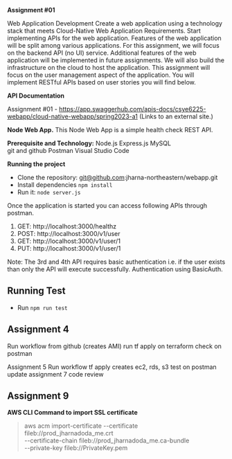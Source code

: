 **Assignment #01**

Web Application Development
Create a web application using a technology stack that meets Cloud-Native Web Application Requirements. Start implementing APIs for the web application. Features of the web application will be split among various applications. For this assignment, we will focus on the backend API (no UI) service. Additional features of the web application will be implemented in future assignments. We will also build the infrastructure on the cloud to host the application. This assignment will focus on the user management aspect of the application. You will implement RESTful APIs based on user stories you will find below.

**API Documentation**

Assignment #01 - https://app.swaggerhub.com/apis-docs/csye6225-webapp/cloud-native-webapp/spring2023-a1 (Links to an external site.) 



**Node Web App.**
This Node Web App is a simple health check REST API.


**Prerequisite and Technology:**
Node.js
Express.js
MySQL   
git and github
Postman
Visual Studio Code


**Running the project**
- Clone the repository: git@github.com:jharna-northeastern/webapp.git 
- Install dependencies `npm install`
- Run it: `node server.js`


Once the application is started you can access following APIs through postman.
1. GET: http://localhost:3000/healthz
2. POST: http://localhost:3000/v1/user
3. GET: http://localhost:3000/v1/user/1
4. PUT: http://localhost:3000/v1/user/1

Note: The 3rd and 4th API requires basic authentication i.e. if the user exists than only the API will execute successfully. Authentication using BasicAuth. 


## Running Test
- Run `npm run test`  


## Assignment 4

Run workflow from github (creates AMI)
run tf apply on terraform
check on postman

Assignment 5
Run workflow
tf apply creates ec2, rds, s3
test on postman
update
assignment 7 code review


## Assignment 9

**AWS CLI Command to import SSL certificate**

> aws acm import-certificate --certificate fileb://prod_jharnadoda_me.crt \
--certificate-chain fileb://prod_jharnadoda_me.ca-bundle \
--private-key fileb://PrivateKey.pem


